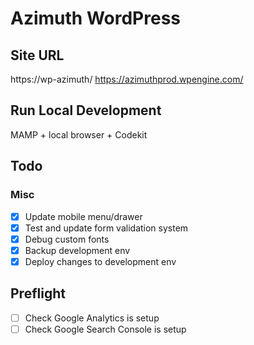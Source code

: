 # Azimuth WordPress

## Site URL
https://wp-azimuth/
https://azimuthprod.wpengine.com/

## Run Local Development
MAMP + local browser + Codekit

## Todo

### Misc
- [x] Update mobile menu/drawer
- [x] Test and update form validation system
- [x] Debug custom fonts
- [x] Backup development env
- [x] Deploy changes to development env

## Preflight
- [ ] Check Google Analytics is setup
- [ ] Check Google Search Console is setup
